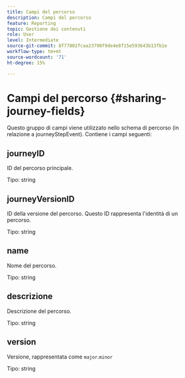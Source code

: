 ```yaml
---
title: Campi del percorso
description: Campi del percorso
feature: Reporting
topic: Gestione dei contenuti
role: User
level: Intermediate
source-git-commit: 8f77802fcaa23790f9de4e8f15e593643b13fb1e
workflow-type: tm+mt
source-wordcount: '71'
ht-degree: 15%

---
```


# Campi del percorso {#sharing-journey-fields}

Questo gruppo di campi viene utilizzato nello schema di percorso (in relazione a journeyStepEvent). Contiene i campi seguenti:

## journeyID

ID del percorso principale.

Tipo: string

## journeyVersionID

ID della versione del percorso. Questo ID rappresenta l&#39;identità di un percorso.

Tipo: string

## name

Nome del percorso.

Tipo: string

## descrizione

Descrizione del percorso.

Tipo: string

## version

Versione, rappresentata come `major`.`minor`

Tipo: string
